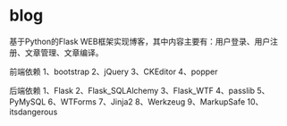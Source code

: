 # blog
基于Python的Flask WEB框架实现博客，其中内容主要有：用户登录、用户注册、文章管理、文章编译。


前端依赖
1、bootstrap
2、jQuery
3、CKEditor
4、popper


后端依赖
1、Flask
2、Flask_SQLAlchemy
3、Flask_WTF
4、passlib
5、PyMySQL
6、WTForms
7、Jinja2
8、Werkzeug
9、MarkupSafe
10、itsdangerous
